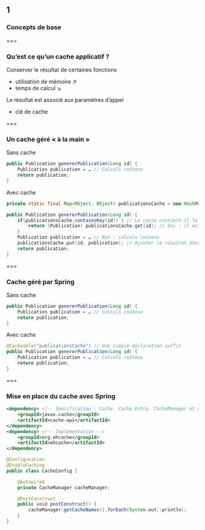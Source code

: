 <!-- .slide: data-background-image="images/ehcache-logo.png" data-background-size="600px" class="chapter" -->
## 1
### Concepts de base


===


<!-- .slide: class="slide" -->
### Qu’est ce qu’un cache applicatif ?

Conserver le résultat de certaines fonctions
 - utilisation de mémoire &#8599;
 - temps de calcul &#8600;

Le résultat est associé aux paramètres d’appel
 - clé de cache


===


<!-- .slide: class="slide" -->
### Un cache géré « à la main »
Sans cache 
```java
public Publication genererPublication(Long id) {
	Publication publication = … // Calculs coûteux
	return publication;
}
```

Avec cache
```java
private static final Map<Object, Object> publicationsCache = new HashMap<>();

public Publication genererPublication(Long id) {
	if(publicationsCache.containsKey(id)) { // Le cache contient-il le résultat ?
		return (Publication) publicationsCache.get(id); // Oui : il est simplement retourné
	}
	Publication publication = … // Non : calculs coûteux
	publicationsCache.put(id, publication); // Ajouter le résultat dans le cache
	return publication;
}
```


===


<!-- .slide: class="slide" -->
### Cache géré par Spring
Sans cache 
```java
public Publication genererPublication(Long id) {
	Publication publication = … // Calculs coûteux
	return publication;
}
```

Avec cache
```java
@Cacheable("publicationsCache") // Une simple déclaration suffit
public Publication genererPublication(Long id) {
	Publication publication = … // Calculs coûteux
	return publication;
}
```


===


<!-- .slide: class="slide" -->
### Mise en place du cache avec Spring
```xml
<dependency> <!-- Spécification : Cache, Cache.Entry, CacheManager et CacheProvider -->
	<groupId>javax.cache</groupId>
	<artifactId>cache-api</artifactId> 
</dependency>
<dependency> <!-- Implémentation -->
	<groupId>org.ehcache</groupId>
	<artifactId>ehcache</artifactId> 
</dependency>
```

```java
@Configuration
@EnableCaching
public class CacheConfig {

	@Autowired
	private CacheManager cacheManager;

	@PostConstruct
	public void postConstruct() {
		cacheManager.getCacheNames().forEach(System.out::println);
	}
}
```
